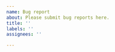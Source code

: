 ```yaml
---
name: Bug report
about: Please submit bug reports here.
title: ''
labels: ''
assignees: ''

---
```

<!--
Welcome to OCaml multicore's Issue tracker!

We would like to thank you for reporting your bug to the Multicore OCaml team.

To make sure that we can help you as best as possible, we advise you to go through
the page at https://github.com/ocaml-multicore/ocaml-multicore/wiki/Report-an-issue-to-the-bugtracker

Use the following template to report your issue and fill it with the available information.

**Describe the issue**

Tell us what problem you observed.

**To reproduce**

Please provide here the build instructions for your issue, and a code sample if available.

**Did you try running it with the debug runtime and heap verification ON?**

See https://github.com/ocaml-multicore/ocaml-multicore/wiki/Report-an-issue-to-the-bugtracker

**Backtrace**

See link above.

-->
